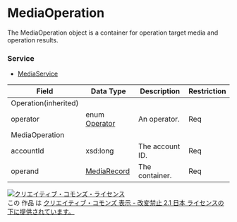 # MediaOperation
The MediaOperation object is a container for operation target media and operation results.
### Service
+ [MediaService](../services/MediaService.md)

| Field | Data Type | Description | Restriction | 
|---|---|---|---|
| Operation(inherited)||||
| operator| enum <a href="./Operator.md">Operator</a>| An operator.| Req |
| MediaOperation||||
| accountId| xsd:long| The account ID.| Req |
| operand| <a href="./MediaRecord.md">MediaRecord</a>| The container.| Req |
<a rel="license" href="http://creativecommons.org/licenses/by-nd/2.1/jp/"><img alt="クリエイティブ・コモンズ・ライセンス" style="border-width:0" src="https://i.creativecommons.org/l/by-nd/2.1/jp/88x31.png" /></a><br />この 作品 は <a rel="license" href="http://creativecommons.org/licenses/by-nd/2.1/jp/">クリエイティブ・コモンズ 表示 - 改変禁止 2.1 日本 ライセンスの下に提供されています。</a>

